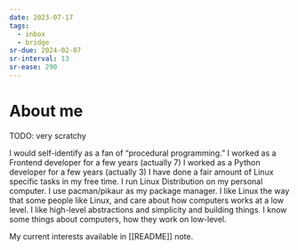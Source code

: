 ```yaml
---
date: 2023-07-17
tags:
  - inbox
  - bridge
sr-due: 2024-02-07
sr-interval: 13
sr-ease: 290
---
```


# About me
TODO: very scratchy

I would self-identify as a fan of “procedural programming.”
I worked as a Frontend developer for a few years (actually 7)
I worked as a Python developer for a few years (actually 3)
I have done a fair amount of Linux specific tasks in my free time.
I run Linux Distribution on my personal computer. I use pacman/pikaur as my package manager.
I like Linux the way that some people like Linux, and care about how computers
works at a low level.
I like high-level abstractions and simplicity and building things.
I know some things about computers, how they work on low-level.

My current interests available in [[README]] note.
